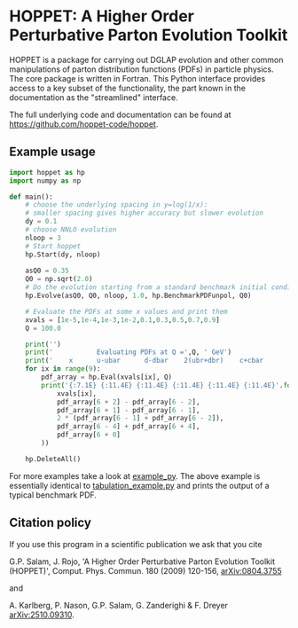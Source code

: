 # HOPPET: A Higher Order Perturbative Parton Evolution Toolkit

HOPPET is a package for carrying out DGLAP evolution and other common
manipulations of parton distribution functions (PDFs) in particle
physics. The core package is written in Fortran. This Python interface
provides access to a key subset of the functionality, the part known 
in the documentation as the "streamlined" interface.

The full underlying code and documentation can be found at
https://github.com/hoppet-code/hoppet.

## Example usage

```Python
import hoppet as hp
import numpy as np

def main():
    # choose the underlying spacing in y=log(1/x): 
    # smaller spacing gives higher accuracy but slower evolution
    dy = 0.1  
    # choose NNLO evolution
    nloop = 3 
    # Start hoppet
    hp.Start(dy, nloop)
    
    asQ0 = 0.35
    Q0 = np.sqrt(2.0)
    # Do the evolution starting from a standard benchmark initial condition 
    hp.Evolve(asQ0, Q0, nloop, 1.0, hp.BenchmarkPDFunpol, Q0)

    # Evaluate the PDFs at some x values and print them
    xvals = [1e-5,1e-4,1e-3,1e-2,0.1,0.3,0.5,0.7,0.9]
    Q = 100.0

    print('')
    print('           Evaluating PDFs at Q =',Q, ' GeV')
    print('    x      u-ubar      d-dbar    2(ubr+dbr)    c+cbar       gluon')
    for ix in range(9):
        pdf_array = hp.Eval(xvals[ix], Q)
        print('{:7.1E} {:11.4E} {:11.4E} {:11.4E} {:11.4E} {:11.4E}'.format(
            xvals[ix],
            pdf_array[6 + 2] - pdf_array[6 - 2], 
            pdf_array[6 + 1] - pdf_array[6 - 1], 
            2 * (pdf_array[6 - 1] + pdf_array[6 - 2]),
            pdf_array[6 - 4] + pdf_array[6 + 4],
            pdf_array[6 + 0]
        ))

    hp.DeleteAll()
```   
For more examples take a look at
[example_py](https://github.com/hoppet-code/hoppet/tree/master/example_py).
The above example is essentially identical to
[tabulation_example.py](https://github.com/hoppet-code/hoppet/tree/master/example_py/tabulation_example.py)
and prints the output of a typical benchmark PDF.

## Citation policy

If you use this program in a scientific publication we ask that you cite

G.P. Salam, J. Rojo, 'A Higher Order Perturbative Parton Evolution Toolkit (HOPPET)', 
Comput. Phys. Commun. 180 (2009) 120-156, [arXiv:0804.3755](https://arxiv.org/abs/0804.3755)

and                                                       

A. Karlberg, P. Nason, G.P. Salam, G. Zanderighi & F. Dreyer [arXiv:2510.09310](https://arxiv.org/abs/2510.09310). 

